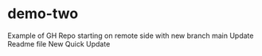 # demo-two
Example of GH Repo starting on remote side with new branch main
Update Readme file
New Quick Update
